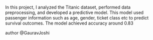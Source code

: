 In this project, I analyzed the Titanic dataset, performed data preprocessing, and developed a predictive model. This model used passenger information such as age, gender, ticket class etc to predict survival outcomes. The model achieved accuracy around 0.83

author @GauravJoshi
